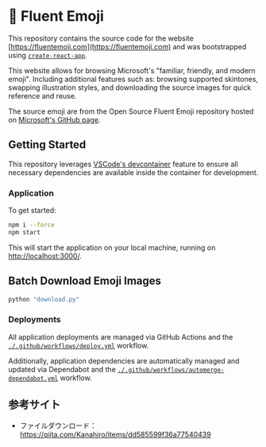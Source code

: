 # 🚀 Fluent Emoji

This repository contains the source code for the website [https://fluentemoji.com](https://fluentemoji.com) and was bootstrapped using [`create-react-app`](https://github.com/facebook/create-react-app).

This website allows for browsing Microsoft's "familiar, friendly, and modern emoji". Including additional features such as: browsing supported skintones, swapping illustration styles, and downloading the source images for quick reference and reuse.

The source emoji are from the Open Source Fluent Emoji repository hosted on [Microsoft's GitHub page](https://github.com/microsoft/fluentui-emoji).

## Getting Started

This repository leverages [VSCode's devcontainer](https://code.visualstudio.com/docs/remote/containers) feature to ensure all necessary dependencies are available inside the container for development.

### Application

To get started:

```bash
npm i --force
npm start
```

This will start the application on your local machine, running on [http://localhost:3000/](http://localhost:3000).

## Batch Download Emoji Images

```bash
python "download.py"
```

### Deployments

All application deployments are managed via GitHub Actions and the [`./.github/workflows/deploy.yml`](./.github/workflows/deploy.yml) workflow.

Additionally, application dependencies are automatically managed and updated via Dependabot and the [`./.github/workflows/automerge-dependabot.yml`](./.github/workflows/automerge-dependabot.yml) workflow.

## 参考サイト

- ファイルダウンロード：https://qiita.com/Kanahiro/items/dd585599f36a77540439
